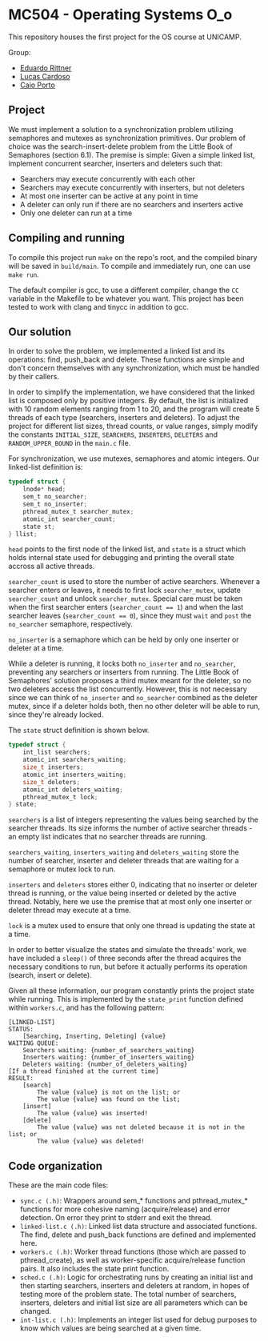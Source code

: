 # MC504 - Operating Systems O_o

This repository houses the first project for the OS course at UNICAMP.

Group:

* [Eduardo Rittner](https://github.com/eduardorittner)
* [Lucas Cardoso](https://github.com/lcardosott)
* [Caio Porto](https://github.com/lcaioporto)

## Project

We must implement a solution to a synchronization problem utilizing semaphores
and mutexes as synchronization primitives. Our problem of choice was the
search-insert-delete problem from the Little Book of Semaphores (section 6.1). The premise is
simple: Given a simple linked list, implement concurrent searcher, inserters
and deleters such that:
* Searchers may execute concurrently with each other
* Searchers may execute concurrently with inserters, but not deleters
* At most one inserter can be active at any point in time
* A deleter can only run if there are no searchers and inserters active
* Only one deleter can run at a time

## Compiling and running

To compile this project run `make` on the repo's root, and the compiled binary
will be saved in `build/main`. To compile and immediately run, one can use
`make run`.

The default compiler is gcc, to use a different compiler, change the `CC`
variable in the Makefile to be whatever you want. This project has been tested
to work with clang and tinycc in addition to gcc.

## Our solution

In order to solve the problem, we implemented a linked list and its operations:
find, push_back and delete. These functions are simple and don't concern
themselves with any synchronization, which must be handled by their callers.

In order to simplify the implementation, we have considered that the linked list is composed only by positive integers. By default, the list is initialized with 10 random elements ranging from 1 to 20, and the program will create 5 threads of each type (searchers, inserters and deleters). To adjust the project for different list sizes, thread counts, or value ranges, simply modify the constants `INITIAL_SIZE`, `SEARCHERS`, `INSERTERS`, `DELETERS` and `RANDOM_UPPER_BOUND` in the `main.c` file.

For synchronization, we use mutexes, semaphores and atomic integers. Our
linked-list definition is:

```c
typedef struct {
	lnode* head;
	sem_t no_searcher; 
	sem_t no_inserter;
	pthread_mutex_t searcher_mutex;
	atomic_int searcher_count;
	state st;
} llist;
```

`head` points to the first node of the linked list, and `state` is a struct
which holds internal state used for debugging and printing the overall state
accross all active threads.

`searcher_count` is used to store the number of active searchers. Whenever a
searcher enters or leaves, it needs to first lock `searcher_mutex`, update
`searcher_count` and unlock `searcher_mutex`. Special care must be taken when
the first searcher enters (`searcher_count == 1`) and when the last searcher
leaves (`searcher_count == 0`), since they must `wait` and `post` the
`no_searcher` semaphore, respectively.

`no_inserter` is a semaphore which can be held by only one inserter or deleter
at a time.

While a deleter is running, it locks both `no_inserter` and `no_searcher`,
preventing any searchers or inserters from running. The Little Book of
Semaphores' solution proposes a third mutex meant for the deleter, so no two
deleters access the list concurrently. However, this is not necessary since we
can think of `no_inserter` and `no_searcher` combined as the deleter mutex,
since if a deleter holds both, then no other deleter will be able to run, since
they're already locked.

The `state` struct definition is shown below.

```c
typedef struct {
	int_list searchers;
	atomic_int searchers_waiting;
	size_t inserters;
	atomic_int inserters_waiting;
	size_t deleters;
	atomic_int deleters_waiting;
	pthread_mutex_t lock;
} state;
```

`searchers` is a list of integers representing the values being searched by the searcher threads. Its size informs the number of active searcher threads - an empty list indicates that no searcher threads are running.

`searchers_waiting`, `inserters_waiting` and `deleters_waiting` store the number of searcher, inserter and deleter threads that are waiting for a semaphore or mutex lock to run.

`inserters` and `deleters` stores either 0, indicating that no inserter or deleter thread is running, or the value being inserted or deleted by the active thread. Notably, here we use the premise that at most only one inserter or deleter thread may execute at a time.

`lock` is a mutex used to ensure that only one thread is updating the state at a time.

In order to better visualize the states and simulate the threads' work, we have included a `sleep()` of three seconds after the thread acquires the necessary conditions to run, but before it actually performs its operation (search, insert or delete).

Given all these information, our program constantly prints the project state while running. This is implemented by the `state_print` function defined within `workers.c`, and has the following pattern:

```
[LINKED-LIST]
STATUS:
    [Searching, Inserting, Deleting] {value}
WAITING QUEUE:
    Searchers waiting: {number_of_searchers_waiting}
    Inserters waiting: {number_of_inserters_waiting}
    Deleters waiting: {number_of_deleters_waiting}
[If a thread finished at the current time]
RESULT:
    [search]
        The value {value} is not on the list; or
        The value {value} was found on the list;
    [insert]
        The value {value} was inserted!
    [delete]
        The value {value} was not deleted because it is not in the list; or
        The value {value} was deleted!
```

## Code organization

These are the main code files:
* `sync.c (.h)`: Wrappers around sem_* functions and pthread_mutex_* functions
for more cohesive naming (acquire/release) and error detection. On error they
print to stderr and exit the thread.
* `linked-list.c (.h)`: Linked list data structure and associated functions. The
find, delete and push_back functions are defined and implemented here.
* `workers.c (.h)`: Worker thread functions (those which are passed to
pthread_create), as well as worker-specific acquire/release function pairs. It also includes the state print function.
* `sched.c (.h)`: Logic for orchestrating runs by creating an initial list and then
starting searchers, inserters and deleters at random, in hopes of testing more of
the problem state. The total number of searchers, inserters, deleters and
initial list size are all parameters which can be changed.
* `int-list.c (.h)`: Implements an integer list used for debug purposes to know which values are being searched at a given time.
